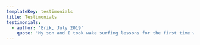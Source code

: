 ```yaml
---
templateKey: testimonials
title: Testimonials
testimonials:
  - author: 'Erik, July 2019'
    quote: "My son and I took wake surfing lessons for the first time with Chandler . Our boat club had recommended him and it was a great decision ! He had me up surfing in no time with great spot corrections . Everything from getting up to how to get into the sweet spot in the wake and drop the rope. My son got in the water at age 10 and he got him up as well \U0001F44D\U0001F44F I couldn’t have been happier with the experience and how positive Chandler was in the whole process ! I would recommend him to anyone \U0001F44C"
---
```


